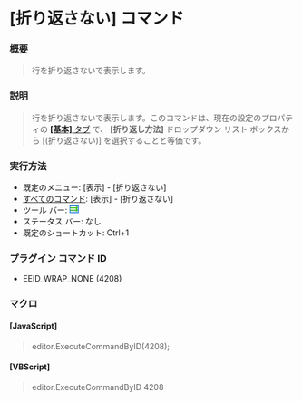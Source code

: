 # \[折り返さない\] コマンド

### 概要

> 行を折り返さないで表示します。

### 説明

> 行を折り返さないで表示します。このコマンドは、現在の設定のプロパティの
> [**\[基本\]** タブ](../../dlg/properties/general/index) で、 **\[折り返し方法\]**
> ドロップダウン リスト ボックスから \[(折り返さない)\] を選択することと等価です。

### 実行方法

- 既定のメニュー: \[表示\] \- \[折り返さない\]
- [すべてのコマンド](../../glossary/allcommands): \[表示\] \- \[折り返さない\]
- ツール バー: ![](../../images/wrapnone.gif)
- ステータス バー: なし
- 既定のショートカット: Ctrl+1

### プラグイン コマンド ID

- EEID\_WRAP\_NONE (4208)

### マクロ

#### \[JavaScript\]

> editor.ExecuteCommandByID(4208);

#### \[VBScript\]

> editor.ExecuteCommandByID 4208
